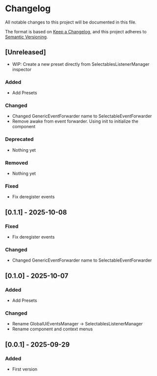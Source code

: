 # Changelog

All notable changes to this project will be documented in this file.

The format is based on [Keep a Changelog](https://keepachangelog.com/en/1.0.0/),
and this project adheres to [Semantic Versioning](https://semver.org/spec/v2.0.0.html).

## [Unreleased]
- WIP: Create a new preset directly from SelectablesListenerManager inspector

### Added
- Add Presets

### Changed
- Changed GenericEventForwarder name to SelectableEventForwarder
- Remove awake from event forwarder. Using init to initialize the component

### Deprecated
- Nothing yet

### Removed
- Nothing yet

### Fixed
- Fix deregister events

## [0.1.1] - 2025-10-08

### Fixed
- Fix deregister events

### Changed
- Changed GenericEventForwarder name to SelectableEventForwarder

## [0.1.0] - 2025-10-07

### Added
- Add Presets

### Changed
- Rename GlobalUiEventsManager -> SelectablesListenerManager
- Rename component and context menus

## [0.0.1] - 2025-09-29

### Added
- First version